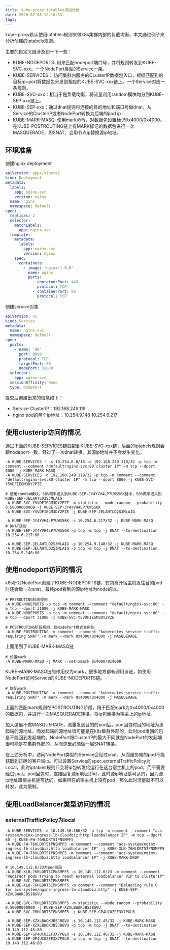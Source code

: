 ```yaml
---
title: kube-proxy iptables规则分析
date: 2020-02-08 12:10:33
tags:
---
```


kube-proxy默认使用iptables规则来做k8s集群内部的负载均衡，本文通过例子来分析创建的iptabels规则。

主要的自定义链涉及到一下一些：

- KUBE-NODEPORTS: 用来匹配nodeport端口号，并将规则转发到KUBE-SVC-xxx。一个NodePort类型的Service一条。
- KUBE-SERVICES： 访问集群内服务的CLusterIP数据包入口，根据匹配到的目标ip+port将数据包分发到相应的KUBE-SVC-xxx链上。一个Service对应一条规则。
- KUBE-SVC-xxx：相当于是负载均衡，将流量利用random模块均分到KUBE-SEP-xxx链上。
- KUBE-SEP-xxx：通过dnat规则将连接的目的地址和端口号做dnat，从Service的ClusterIP或者NodePort转换为后端的pod ip
- KUBE-MARK-MASQ: 使用mark命令，对数据包设置标记0x4000/0x4000。在KUBE-POSTROUTING链上有MARK标记的数据包进行一次MASQUERADE，即SNAT，会用节点ip替换源ip地址。

## 环境准备

创建nginx deployment

```yaml
apiVersion: apps/v1beta2
kind: Deployment
metadata:
  labels:
    app: nginx-svc
    version: nginx
  name: nginx
  namespace: default
spec:
  replicas: 2
  selector:
    matchLabels:
      app: nginx-svc
  template:
    metadata:
      labels:
        app: nginx-svc
        version: nginx
    spec:
      containers:
        - image: 'nginx:1.9.0'
          name: nginx
          ports:
            - containerPort: 443
              protocol: TCP
            - containerPort: 80
              protocol: TCP
```

创建service对象

```yaml
apiVersion: v1
kind: Service
metadata:
  name: nginx-svc
  namespace: default
spec:
  ports:
    - name: '80'
      port: 8000
      protocol: TCP
      targetPort: 80
      nodePort: 31080
  selector:
    app: nginx-svc
  sessionAffinity: None
  type: NodePort
```

提交后创建出来的信息如下：

- Service ClusterIP：192.168.249.119
- nginx pod的两个ip地址：10.254.9.148 10.254.6.217

## 使用clusterip访问的情况

通过下面的KUBE-SERVICES链匹配到KUBE-SVC-xxx链，后面的iptabels规则会跟nodeport一致，经过了一次dnat转换，其源ip地址并不会发生变化。

```
-A KUBE-SERVICES ! -s 10.254.0.0/18 -d 192.168.249.119/32 -p tcp -m comment --comment "default/nginx-svc:80 cluster IP" -m tcp --dport 8000 -j KUBE-MARK-MASQ
-A KUBE-SERVICES -d 192.168.249.119/32 -p tcp -m comment --comment "default/nginx-svc:80 cluster IP" -m tcp --dport 8000 -j KUBE-SVC-Y5VDFIEGM3DY2PZE

# 使用random模块，50%概率进入到KUBE-SEP-JY4YVH4LP7UWS56K链中，50%概率进入到KUBE-SEP-JELAHTLD2S3MLAIG
-A KUBE-SVC-Y5VDFIEGM3DY2PZE -m statistic --mode random --probability 0.50000000000 -j KUBE-SEP-JY4YVH4LP7UWS56K
-A KUBE-SVC-Y5VDFIEGM3DY2PZE -j KUBE-SEP-JELAHTLD2S3MLAIG

-A KUBE-SEP-JY4YVH4LP7UWS56K -s 10.254.6.217/32 -j KUBE-MARK-MASQ
# DNAT规则
-A KUBE-SEP-JY4YVH4LP7UWS56K -p tcp -m tcp -j DNAT --to-destination 10.254.6.217:80

-A KUBE-SEP-JELAHTLD2S3MLAIG -s 10.254.9.148/32 -j KUBE-MARK-MASQ
-A KUBE-SEP-JELAHTLD2S3MLAIG -p tcp -m tcp -j DNAT --to-destination 10.254.9.148:80
```

## 使用nodeport访问的情况

k8s针对NodePort创建了KUBE-NODEPORTS链，在包离开宿主机发往目的pod时还会做一次snat，最终pod看到的源ip地址为node的ip。

```
# PREROUTING阶段规则
-A KUBE-NODEPORTS -p tcp -m comment --comment "default/nginx-svc:80" -m tcp --dport 31080 -j KUBE-MARK-MASQ
-A KUBE-NODEPORTS -p tcp -m comment --comment "default/nginx-svc:80" -m tcp --dport 31080 -j KUBE-SVC-Y5VDFIEGM3DY2PZE

# POSTROUTING阶段规则，仅NodePort模式会用到
-A KUBE-POSTROUTING -m comment --comment "kubernetes service traffic requiring SNAT" -m mark --mark 0x4000/0x4000 -j MASQUERADE
```

上面用到了KUBE-MARK-MASQ链

```
# 设置mark
-A KUBE-MARK-MASQ -j MARK --set-xmark 0x4000/0x4000
```

KUBE-MARK-MASQ链的作用仅为mark，很多地方都有调用该链，如使用NodePort访问Service的KUBE-NODEPORTS链。

```
# 匹配mark
-A KUBE-POSTROUTING -m comment --comment "kubernetes service traffic requiring SNAT" -m mark --mark 0x4000/0x4000 -j MASQUERADE
```

上面的匹配mark规则在POSTROUTING阶段，用于匹配mark为0x4000/0x4000的数据包，并进行一次MASQUERADE转换，将ip包替换为宿主上的ip地址。

加入这里不做MASQUERADE，流量发到目的的pod后，pod回包时目的地址为发起端的源地址，而发起端的源地址很可能是在k8s集群外部的，此时pod发回的包是不能回到发起端的。NodePort跟ClusterIP的最大不同就是NodePort的发起端很可能是在集群外部的，从而这里必须做一层SNAT转换。

在上述分析中，访问NodePort类型的Service会经过snat，从而服务端的pod不能获取到正确的客户端ip。可以设置Service的spec.externalTrafficPolicy为Local，此时iptables规则只会将ip包转发给运行在这台宿主机上的pod，而不需要经过snat。pod回包时，直接回复源ip地址即可，此时源ip地址是可达的，因为源ip地址跟宿主机是可达的。如果所在的宿主机上没有pod，那么此时流量就不可以转发，此为限制。

## 使用LoadBalancer类型访问的情况

### externalTrafficPolicy为local

```
-A KUBE-SERVICES -d 10.149.30.186/32 -p tcp -m comment --comment "acs-system/nginx-ingress-lb-cloudbiz:http loadbalancer IP" -m tcp --dport 80 -j KUBE-FW-76HLDRT5IPNSMPF5
-A KUBE-FW-76HLDRT5IPNSMPF5 -m comment --comment "acs-system/nginx-ingress-lb-cloudbiz:http loadbalancer IP" -j KUBE-XLB-76HLDRT5IPNSMPF5
-A KUBE-FW-76HLDRT5IPNSMPF5 -m comment --comment "acs-system/nginx-ingress-lb-cloudbiz:http loadbalancer IP" -j KUBE-MARK-DROP

# 10.149.112.0/23为pod网段
-A KUBE-XLB-76HLDRT5IPNSMPF5 -s 10.149.112.0/23 -m comment --comment "Redirect pods trying to reach external loadbalancer VIP to clusterIP" -j KUBE-SVC-76HLDRT5IPNSMPF5
-A KUBE-XLB-76HLDRT5IPNSMPF5 -m comment --comment "Balancing rule 0 for acs-system/nginx-ingress-lb-cloudbiz:http" -j KUBE-SEP-XZXLBWOKJBSJBGVU

-A KUBE-SVC-76HLDRT5IPNSMPF5 -m statistic --mode random --probability 0.50000000000 -j KUBE-SEP-XZXLBWOKJBSJBGVU
-A KUBE-SVC-76HLDRT5IPNSMPF5 -j KUBE-SEP-GP4UCOZEF3X7PGLR

-A KUBE-SEP-XZXLBWOKJBSJBGVU -s 10.149.112.45/32 -j KUBE-MARK-MASQ
-A KUBE-SEP-XZXLBWOKJBSJBGVU -p tcp -m tcp -j DNAT --to-destination 10.149.112.45:80
-A KUBE-SEP-GP4UCOZEF3X7PGLR -s 10.149.112.46/32 -j KUBE-MARK-MASQ
-A KUBE-SEP-GP4UCOZEF3X7PGLR -p tcp -m tcp -j DNAT --to-destination 10.149.112.46:80
```
